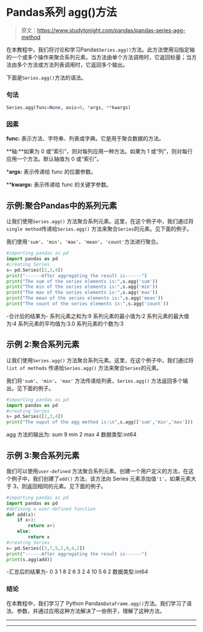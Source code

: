 # Pandas系列 agg()方法

> 原文：<https://www.studytonight.com/pandas/pandas-series-agg-method>

在本教程中，我们将讨论和学习Pandas`Series.agg()`方法。此方法使用沿指定轴的一个或多个操作来聚合系列元素。当方法由单个方法调用时，它返回标量；当方法由多个方法或方法列表调用时，它返回多个输出。

下面是`Series.agg()`方法的语法。

### 句法

```py
Series.agg(func=None, axis=0, *args, **kwargs)
```

### 因素

**func:** 表示方法、字符串、列表或字典。它是用于聚合数据的方法。

**轴:**如果为 0 或“索引”，则对每列应用一种方法。如果为 1 或“列”，则对每行应用一个方法。默认轴值为 0 或“索引”。

***args:** 表示传递给 func 的位置参数。

****kwargs:** 表示传递给 func 的关键字参数。

## 示例:聚合Pandas中的系列元素

让我们使用`Series.agg()` 方法聚合系列元素。这里，在这个例子中，我们通过将`single method`传递给`Series.agg()` 方法来聚合`Series`的元素。见下面的例子。

我们使用`'sum'`、`'min'`、`'max'`、`'mean'`、`'count'`方法进行聚合。

```py
#importing pandas as pd
import pandas as pd
#creating Series
s= pd.Series([2,3,4])
print("------After aggregating the result is------")
print("The sum of the series elements is:",s.agg('sum'))
print("The min of the series elements is:",s.agg('min'))
print("The max of the series elements is:",s.agg('max'))
print("The mean of the series elements is:",s.agg('mean'))
print("The count of the series elements is:",s.agg('count'))
```

-合计后的结果为-
系列元素之和为:9
系列元素的最小值为:2
系列元素的最大值为:4
系列元素的平均值为:3.0
系列元素的个数为:3

## 示例 2:聚合系列元素

让我们使用`Series.agg()` 方法聚合系列元素。这里，在这个例子中，我们通过将`list of methods` 传递给`Series.agg()` 方法来聚合`Series`的元素。

我们将`'sum'`、`'min'`、`'max'` 方法传递给列表，`Series.agg()` 方法返回多个输出。见下面的例子。

```py
#importing pandas as pd
import pandas as pd
#creating Series
s= pd.Series([2,3,4])
print("The ouput of the agg method is:\n",s.agg(['sum','min','max']))
```

agg 方法的输出为:
sum 9
min 2
max 4
数据类型:int64

## 示例 3:聚合系列元素

我们可以使用`user-defined` 方法聚合系列元素。创建一个用户定义的方法，在这个例子中，我们创建了`add()` 方法，该方法向 Series 元素添加值`'1'`，如果元素大于 3，则返回相同的元素。见下面的例子。

```py
#importing pandas as pd
import pandas as pd
#defining a user-defined function
def add(x):
    if x>3:
        return x+1
    else:
        return x
#creating Series
s= pd.Series([3,7,5,2,9,4,2])
print("------After aggregating the result is------")
print(s.agg(add))
```

-汇总后的结果为-
0 3
1 8
2 6
3 2
4 10
5
6 2
数据类型:int64

### 结论

在本教程中，我们学习了 Python Pandas`DataFrame.agg()`方法。我们学习了语法、参数，并通过应用这种方法解决了一些例子，理解了这种方法。

* * *

* * *